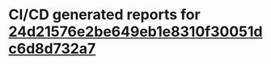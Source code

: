 # CI/CD generated reports for [24d21576e2be649eb1e8310f30051dc6d8d732a7](https://github.com/hydephp/develop/commit/24d21576e2be649eb1e8310f30051dc6d8d732a7)
